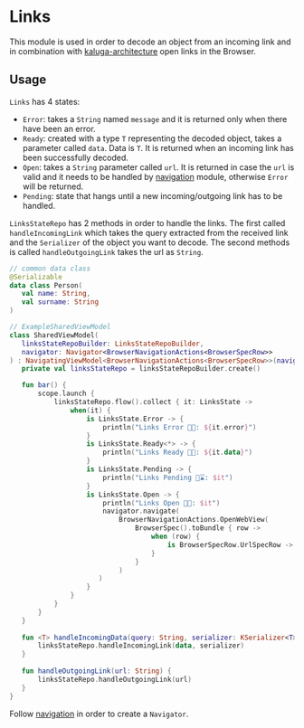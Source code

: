 # Links

This module is used in order to decode an object from an incoming link and in combination with [kaluga-architecture](https://github.com/splendo/kaluga/tree/master/architecture) open links in the Browser.

## Usage

`Links` has 4 states:
 - `Error`: takes a `String` named `message` and it is returned only when there have been an error. 
 - `Ready`: created with a type `T` representing the decoded object, takes a parameter called `data`. Data is `T`. It is returned when an incoming link has been successfully decoded.
 - `Open`: takes a `String` parameter called `url`. It is returned in case the `url` is valid and it needs to be handled by [navigation](https://github.com/splendo/kaluga/tree/master/architecture#navigation) module, otherwise `Error` will be returned.
 - `Pending`: state that hangs until a new incoming/outgoing link has to be handled.
 
 `LinksStateRepo` has 2 methods in order to handle the links. The first called `handleIncomingLink` which takes the query extracted from the received link and the `Serializer` of the object you want to decode.
 The second methods is called `handleOutgoingLink` takes the url as `String`.
 ```kotlin
// common data class
@Serializable
data class Person(
    val name: String,
    val surname: String 
)

// ExampleSharedViewModel
class SharedViewModel(
    linksStateRepoBuilder: LinksStateRepoBuilder,
    navigator: Navigator<BrowserNavigationActions<BrowserSpecRow>>
) : NavigatingViewModel<BrowserNavigationActions<BrowserSpecRow>>(navigator) {
    private val linksStateRepo = linksStateRepoBuilder.create()

    fun bar() {
        scope.launch {
            linksStateRepo.flow().collect { it: LinksState ->
                when(it) {
                    is LinksState.Error -> {
                        println("Links Error 🔗❌: ${it.error}")
                    }
                    is LinksState.Ready<*> -> {
                        println("Links Ready 🔗✅: ${it.data}")
                    }
                    is LinksState.Pending -> {
                        println("Links Pending 🔗⌛️: $it")
                    }
                    is LinksState.Open -> {
                        println("Links Open 🔗📖️: $it")
                        navigator.navigate(
                            BrowserNavigationActions.OpenWebView(
                                BrowserSpec().toBundle { row ->
                                    when (row) {
                                        is BrowserSpecRow.UrlSpecRow -> row.convertValue(it.url)
                                    }
                                }
                            )
                       )
                    }
                } 
            }
        }
    }
    
    fun <T> handleIncomingData(query: String, serializer: KSerializer<T>) {
        linksStateRepo.handleIncomingLink(data, serializer)
    }
    
    fun handleOutgoingLink(url: String) {
        linksStateRepo.handleOutgoingLink(url)
    }
}
```
Follow [navigation](https://github.com/splendo/kaluga/tree/master/architecture#navigation) in order to create a `Navigator`.

